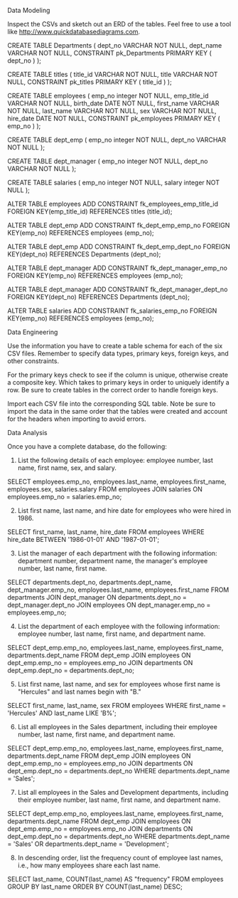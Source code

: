 Data Modeling


Inspect the CSVs and sketch out an ERD of the tables. Feel free to use a tool like http://www.quickdatabasediagrams.com.

CREATE TABLE Departments (
    dept_no VARCHAR   NOT NULL,
    dept_name VARCHAR   NOT NULL,
    CONSTRAINT pk_Departments PRIMARY KEY (
        dept_no
     )
);

CREATE TABLE titles (
    title_id VARCHAR   NOT NULL,
    title VARCHAR   NOT NULL,
    CONSTRAINT pk_titles PRIMARY KEY (
        title_id
     )
);

CREATE TABLE employees (
    emp_no integer   NOT NULL,
    emp_title_id VARCHAR   NOT NULL,
    birth_date DATE   NOT NULL,
    first_name VARCHAR   NOT NULL,
    last_name VARCHAR   NOT NULL,
    sex VARCHAR   NOT NULL,
    hire_date DATE   NOT NULL,
    CONSTRAINT pk_employees PRIMARY KEY (
        emp_no
     )
);

CREATE TABLE dept_emp (
    emp_no integer   NOT NULL,
    dept_no VARCHAR   NOT NULL
);

CREATE TABLE dept_manager (
    emp_no integer   NOT NULL,
    dept_no VARCHAR   NOT NULL
);

CREATE TABLE salaries (
    emp_no integer   NOT NULL,
    salary integer   NOT NULL
);

ALTER TABLE employees ADD CONSTRAINT fk_employees_emp_title_id FOREIGN KEY(emp_title_id)
REFERENCES titles (title_id);

ALTER TABLE dept_emp ADD CONSTRAINT fk_dept_emp_emp_no FOREIGN KEY(emp_no)
REFERENCES employees (emp_no);

ALTER TABLE dept_emp ADD CONSTRAINT fk_dept_emp_dept_no FOREIGN KEY(dept_no)
REFERENCES Departments (dept_no);

ALTER TABLE dept_manager ADD CONSTRAINT fk_dept_manager_emp_no FOREIGN KEY(emp_no)
REFERENCES employees (emp_no);

ALTER TABLE dept_manager ADD CONSTRAINT fk_dept_manager_dept_no FOREIGN KEY(dept_no)
REFERENCES Departments (dept_no);

ALTER TABLE salaries ADD CONSTRAINT fk_salaries_emp_no FOREIGN KEY(emp_no)
REFERENCES employees (emp_no);








Data Engineering


Use the information you have to create a table schema for each of the six CSV files. Remember to specify data types, primary keys, foreign keys, and other constraints.

For the primary keys check to see if the column is unique, otherwise create a composite key. Which takes to primary keys in order to uniquely identify a row.
Be sure to create tables in the correct order to handle foreign keys.



Import each CSV file into the corresponding SQL table. Note be sure to import the data in the same order that the tables were created and account for the headers when importing to avoid errors.







Data Analysis

Once you have a complete database, do the following:


1. List the following details of each employee: employee number, last name, first name, sex, and salary.

SELECT employees.emp_no, employees.last_name, employees.first_name, employees.sex, salaries.salary
FROM employees
JOIN salaries
ON employees.emp_no = salaries.emp_no;



2. List first name, last name, and hire date for employees who were hired in 1986.

SELECT first_name, last_name, hire_date
FROM employees
WHERE hire_date BETWEEN '1986-01-01' AND '1987-01-01';



3. List the manager of each department with the following information: department number, department name, the manager's employee number, last name, first name.

SELECT departments.dept_no, departments.dept_name, dept_manager.emp_no, employees.last_name, employees.first_name
FROM departments
JOIN dept_manager
ON departments.dept_no = dept_manager.dept_no
JOIN employees
ON dept_manager.emp_no = employees.emp_no;



4. List the department of each employee with the following information: employee number, last name, first name, and department name.

SELECT dept_emp.emp_no, employees.last_name, employees.first_name, departments.dept_name
FROM dept_emp
JOIN employees
ON dept_emp.emp_no = employees.emp_no
JOIN departments
ON dept_emp.dept_no = departments.dept_no;



5. List first name, last name, and sex for employees whose first name is "Hercules" and last names begin with "B."

SELECT first_name, last_name, sex
FROM employees
WHERE first_name = 'Hercules'
AND last_name LIKE 'B%';


6. List all employees in the Sales department, including their employee number, last name, first name, and department name.

SELECT dept_emp.emp_no, employees.last_name, employees.first_name, departments.dept_name
FROM dept_emp
JOIN employees
ON dept_emp.emp_no = employees.emp_no
JOIN departments
ON dept_emp.dept_no = departments.dept_no
WHERE departments.dept_name = 'Sales';


7. List all employees in the Sales and Development departments, including their employee number, last name, first name, and department name.

SELECT dept_emp.emp_no, employees.last_name, employees.first_name, departments.dept_name
FROM dept_emp
JOIN employees
ON dept_emp.emp_no = employees.emp_no
JOIN departments
ON dept_emp.dept_no = departments.dept_no
WHERE departments.dept_name = 'Sales'
OR departments.dept_name = 'Development';



8. In descending order, list the frequency count of employee last names, i.e., how many employees share each last name.

SELECT last_name,
COUNT(last_name) AS "frequency"
FROM employees
GROUP BY last_name
ORDER BY 
COUNT(last_name) DESC;

